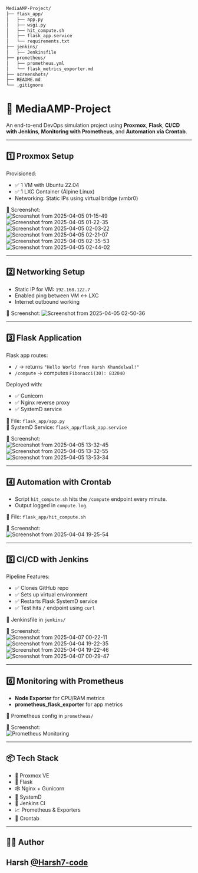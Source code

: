 ```bash
MediaAMP-Project/
├── flask_app/
│   ├── app.py
│   ├── wsgi.py
│   ├── hit_compute.sh
│   ├── flask_app.service
│   └── requirements.txt
├── jenkins/
│   ├── Jenkinsfile
├── prometheus/
│   ├── prometheus.yml
│   └── flask_metrics_exporter.md
├── screenshots/
├── README.md
└── .gitignore
```


# 🚀 MediaAMP-Project

An end-to-end DevOps simulation project using **Proxmox**, **Flask**, **CI/CD with Jenkins**, **Monitoring with Prometheus**, and **Automation via Crontab**.

---

## 1️⃣ Proxmox Setup

Provisioned:
- ✅ 1 VM with Ubuntu 22.04
- ✅ 1 LXC Container (Alpine Linux)
- Networking: Static IPs using virtual bridge (vmbr0)

📸 Screenshot:  
![Screenshot from 2025-04-05 01-15-49](https://github.com/user-attachments/assets/5cd91ba8-ec61-4508-9a20-813e333df3aa)
![Screenshot from 2025-04-05 01-22-35](https://github.com/user-attachments/assets/b7585e5b-ddd0-445c-a38f-4b6a07580bde)
![Screenshot from 2025-04-05 02-03-22](https://github.com/user-attachments/assets/0d04b7b5-e7d4-4de9-b250-0b9115e07ee6)
![Screenshot from 2025-04-05 02-21-07](https://github.com/user-attachments/assets/735bd4cc-7b30-4c0c-8a30-d0dd4bd60df3)
![Screenshot from 2025-04-05 02-35-53](https://github.com/user-attachments/assets/36555434-6332-4084-b6a0-b28fd45616be)
![Screenshot from 2025-04-05 02-44-02](https://github.com/user-attachments/assets/60b79e8b-5f64-48e3-8b47-9e181b1a6107)





---

## 2️⃣ Networking Setup

- Static IP for VM: `192.168.122.7`
- Enabled ping between VM ↔ LXC
- Internet outbound working

📸 Screenshot:
![Screenshot from 2025-04-05 02-50-36](https://github.com/user-attachments/assets/31abe126-8da5-4f1e-b640-6a1540ef33e6)


---

## 3️⃣ Flask Application

Flask app routes:
- `/` → returns `"Hello World from Harsh Khandelwal!"`
- `/compute` → computes `Fibonacci(30): 832040`

Deployed with:
- ✅ Gunicorn
- ✅ Nginx reverse proxy
- ✅ SystemD service

📁 File: `flask_app/app.py`  
📁 SystemD Service: `flask_app/flask_app.service`

📸 Screenshot:  
![Screenshot from 2025-04-05 13-32-45](https://github.com/user-attachments/assets/fc9412aa-4e79-44d3-9be1-87afe6eac2d4)
![Screenshot from 2025-04-05 13-32-55](https://github.com/user-attachments/assets/9f814372-ad18-4357-9b07-800d83d5233a)
![Screenshot from 2025-04-05 13-53-34](https://github.com/user-attachments/assets/4d975a2a-a285-4ff0-b461-8dc86f17ab13)


---

## 4️⃣ Automation with Crontab

- Script `hit_compute.sh` hits the `/compute` endpoint every minute.
- Output logged in `compute.log`.

📁 File: `flask_app/hit_compute.sh`

📸 Screenshot:  
![Screenshot from 2025-04-04 19-25-54](https://github.com/user-attachments/assets/1fad0585-f15e-4bd2-984e-af66c5f53429)

---

## 5️⃣ CI/CD with Jenkins

Pipeline Features:
- ✅ Clones GitHub repo
- ✅ Sets up virtual environment
- ✅ Restarts Flask SystemD service
- ✅ Test hits `/` endpoint using `curl`

📁 Jenkinsfile in `jenkins/`

📸 Screenshot:  
![Screenshot from 2025-04-07 00-22-11](https://github.com/user-attachments/assets/835da80d-8874-480a-9512-a6ecdda5f210)
![Screenshot from 2025-04-04 19-22-35](https://github.com/user-attachments/assets/6dc3ab97-21cb-40ce-9151-a8e2a6e37b8f)
![Screenshot from 2025-04-04 19-22-46](https://github.com/user-attachments/assets/65818581-30a8-4eef-a5b1-ac4cdfae1514)
![Screenshot from 2025-04-07 00-29-47](https://github.com/user-attachments/assets/2519f098-6458-4fa5-b0c2-bda7e70f3c06)



---

## 6️⃣ Monitoring with Prometheus

- **Node Exporter** for CPU/RAM metrics
- **prometheus_flask_exporter** for app metrics

📁 Prometheus config in `prometheus/`

📸 Screenshot:  
![Prometheus Monitoring](./screenshots/prometheus-monitoring.png)

---

## 📦 Tech Stack

- 🐧 Proxmox VE
- 🐍 Flask
- 🕸️ Nginx + Gunicorn
- 🔁 SystemD
- 🧪 Jenkins CI
- 📈 Prometheus & Exporters
- 🔁 Crontab


---

## 👨‍💻 Author

**Harsh [@Harsh7-code](https://github.com/Harsh7-code)**  
---
